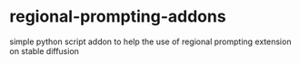 # regional-prompting-addons
simple python script addon to help the use of regional prompting extension on stable diffusion

